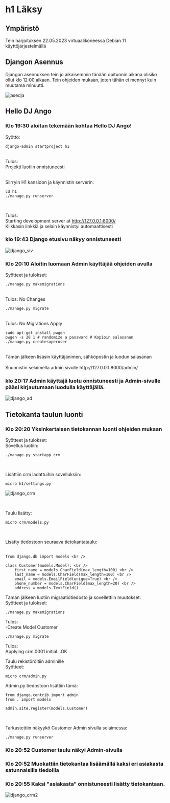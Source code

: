 # h1 Läksy

## Ympäristö
Tein harjoituksen 22.05.2023 virtuaalikoneessa Debian 11 käyttöjärjestelmällä

## Djangon Asennus
Djangon asennuksen tein jo aikaisemmin tänään opitunnin aikana olisiko ollut 
klo 12:00 aikaan. Tein ohjeiden mukaan, joten tähän ei mennyt kuin muutama minuutti. 

![asedja](./AseDja.jpg)

## Hello DJ Ango<br />

### Klo 19:30 aloitan tekemään kohtaa Hello DJ Ango! <br />

Syöttö: <br />
```
django-admin startproject h1 
```
<br />
Tulos: <br />
Projekti luotiin onnistuneesti <br />
<br />

Siirryin H1 kansioon ja käynnistin serverin: <br />
```
cd h1
./manage.py runserver
```
<br />

Tulos: <br />
Starting development server at http://127.0.0.1:8000/ <br />
Klikkasin linkkiä ja selain käynnistyi automaattisesti <br />

### klo 19:43 Django etusivu näkyy onnistuneesti <br />

![django_siv](./Django2.jpg)

### Klo 20:10 Aloitin luomaan Admin käyttäjää ohjeiden avulla <br />

Syötteet ja tulokset: <br />

```
./manage.py makemigrations
```

<br />
Tulos: No Changes <br />

```
./manage.py migrate 
```

<br />
Tulos: No Migrations Apply <br />

```
sudo apt-get install pwgen 
pwgen -s 20 1 # randomize a password # Kopioin salasanan
./manage.py createsuperuser 
```

<br />
Tämän jälkeen lisäsin käyttäjänimen, sähköpostin ja luodun salasanan <br />

<br />
Suunnistin selaimella admin sivulle http://127.0.0.1:8000/admin/ <br />

### klo 20:17 Admin käyttäjä luotu onnistuneesti ja Admin-sivulle pääsi kirjautumaan luodulla käyttäjällä.

![django_ad](./Django3.jpg)

## Tietokanta taulun luonti <br />
### Klo 20:20 Yksinkertaisen tietokannan luonti ohjeiden mukaan <br />

Syötteet ja tulokset: <br />
Sovellus luotiin: <br />
```
./manage.py startapp crm 
```
<br /> 

Lisättiin crm ladattuihin sovelluksiin: <br />
```
micro h1/settings.py
```
![django_crm](./Django4.jpg)

<br />

Taulu lisätty:<br />
```
micro crm/models.py 
```
<br />

Lisätty tiedostoon seuraava tietokantataulu: <br />
<br />
```
from django.db import models <br />

class Customer(models.Model): <br />
    first_name = models.CharField(max_length=100) <br />
    last_name = models.CharField(max_length=100) <br />
    email = models.EmailField(unique=True) <br />
    phone_number = models.CharField(max_length=20) <br />
    address = models.TextField()
  ```

Tämän jälkeen luotiin migraatiotiedosto ja sovellettiin muutokset: <br />
Syötteet ja tulokset:
<br />

```
./manage.py makemigrations
```
Tulos: <br />
-Create Model Customer <br />
```
./manage.py migrate
```
Tulos: <br />
Applying crm.0001 initial...OK
<br />

Taulu rekistöröitiin adminille <br />
Syötteet: <br />
```
micro crm/admin.py 
```

Admin.py tiedostoon lisättiin tämä:<br />
```
from django.contrib import admin 
from . import models

admin.site.register(models.Customer)
```
<br />

Tarkastettiin näkyykö Customer Admin sivulla selaimessa: <br />
```
./manage.py runserver
```

### Klo 20:52 Customer taulu näkyi Admin-sivulla
### Klo 20:52 Muokattiin tietokantaa lisäämällä kaksi eri asiakasta satunnaisilla tiedoilla 
### Klo 20:55 Kaksi "asiakasta" onnistuneesti lisätty tietokantaan.

![django_crm2](./Django5.jpg)



